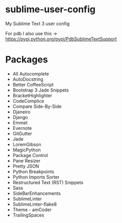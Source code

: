 # sublime-user-config
My Sublime Text 3 user config

For pdb I also use this -> https://pypi.python.org/pypi/PdbSublimeTextSupport

# Packages
* All Autocomplete
* AutoDocstring
* Better CoffeeScript
* Bootstrap 3 Jade Snippets
* BracketHighlighter
* CodeComplice
* Compare Side-By-Side
* Djaneiro
* Django
* Emmet
* Evernote
* GitGutter
* Jade
* LoremGibson
* MagicPython
* Package Control
* Pane Resizer
* Pretty JSON
* Python Breakpoints
* Python Imports Sorter
* Restructured Text (RST) Snippets
* Sass
* SideBarEnhancements
* SublimeLinter
* SublimeLinter-flake8
* Theme - amCoder
* TrailingSpaces